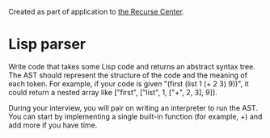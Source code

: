Created as part of application to [the Recurse Center](https://www.recurse.com/).

# Lisp parser

Write code that takes some Lisp code and returns an abstract syntax tree. The AST should represent the structure of the code and the meaning of each token. For example, if your code is given "(first (list 1 (+ 2 3) 9))", it could return a nested array like ["first", ["list", 1, ["+", 2, 3], 9]].

During your interview, you will pair on writing an interpreter to run the AST. You can start by implementing a single built-in function (for example, +) and add more if you have time.
